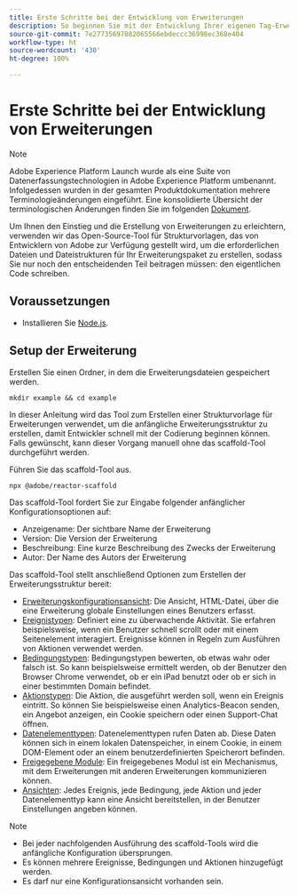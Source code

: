 ```yaml
---
title: Erste Schritte bei der Entwicklung von Erweiterungen
description: So beginnen Sie mit der Entwicklung Ihrer eigenen Tag-Erweiterungen in Adobe Experience Platform.
source-git-commit: 7e27735697882065566ebdeccc36998ec368e404
workflow-type: ht
source-wordcount: '430'
ht-degree: 100%

---
```


# Erste Schritte bei der Entwicklung von Erweiterungen

>[!NOTE]
>
>Adobe Experience Platform Launch wurde als eine Suite von Datenerfassungstechnologien in Adobe Experience Platform umbenannt. Infolgedessen wurden in der gesamten Produktdokumentation mehrere Terminologieänderungen eingeführt. Eine konsolidierte Übersicht der terminologischen Änderungen finden Sie im folgenden [Dokument](../term-updates.md).

Um Ihnen den Einstieg und die Erstellung von Erweiterungen zu erleichtern, verwenden wir das Open-Source-Tool für Strukturvorlagen, das von Entwicklern von Adobe zur Verfügung gestellt wird, um die erforderlichen Dateien und Dateistrukturen für Ihr Erweiterungspaket zu erstellen, sodass Sie nur noch den entscheidenden Teil beitragen müssen: den eigentlichen Code schreiben.

## Voraussetzungen

* Installieren Sie [Node.js](https://nodejs.org/de/download/).

## Setup der Erweiterung

Erstellen Sie einen Ordner, in dem die Erweiterungsdateien gespeichert werden.

```shell
mkdir example && cd example
```

In dieser Anleitung wird das Tool zum Erstellen einer Strukturvorlage für Erweiterungen verwendet, um die anfängliche Erweiterungsstruktur zu erstellen, damit Entwickler schnell mit der Codierung beginnen können. Falls gewünscht, kann dieser Vorgang manuell ohne das scaffold-Tool durchgeführt werden.

Führen Sie das scaffold-Tool aus.

```shell
npx @adobe/reactor-scaffold
```

Das scaffold-Tool fordert Sie zur Eingabe folgender anfänglicher Konfigurationsoptionen auf:

* Anzeigename: Der sichtbare Name der Erweiterung
* Version: Die Version der Erweiterung
* Beschreibung: Eine kurze Beschreibung des Zwecks der Erweiterung
* Autor: Der Name des Autors der Erweiterung

Das scaffold-Tool stellt anschließend Optionen zum Erstellen der Erweiterungsstruktur bereit:

* [Erweiterungskonfigurationsansicht](./configuration.md): Die Ansicht, HTML-Datei, über die eine Erweiterung globale Einstellungen eines Benutzers erfasst.
* [Ereignistypen](./web/event-types.md): Definiert eine zu überwachende Aktivität. Sie erfahren beispielsweise, wenn ein Benutzer schnell scrollt oder mit einem Seitenelement interagiert. Ereignisse können in Regeln zum Ausführen von Aktionen verwendet werden.
* [Bedingungstypen](./web/condition-types.md): Bedingungstypen bewerten, ob etwas wahr oder falsch ist.
So kann beispielsweise ermittelt werden, ob der Benutzer den Browser Chrome verwendet, ob er ein iPad benutzt oder ob er sich in einer bestimmten Domain befindet.
* [Aktionstypen](./web/action-types.md): Die Aktion, die ausgeführt werden soll, wenn ein Ereignis eintritt. So können Sie beispielsweise einen Analytics-Beacon senden, ein Angebot anzeigen, ein Cookie speichern oder einen Support-Chat öffnen.
* [Datenelementtypen](./web/data-element-types.md): Datenelementtypen rufen Daten ab. Diese Daten können sich in einem lokalen Datenspeicher, in einem Cookie, in einem DOM-Element oder an einem benutzerdefinierten Speicherort befinden.
* [Freigegebene Module](./web/shared.md): Ein freigegebenes Modul ist ein Mechanismus, mit dem Erweiterungen mit anderen Erweiterungen kommunizieren können.
* [Ansichten](./web/views.md): Jedes Ereignis, jede Bedingung, jede Aktion und jeder Datenelementtyp kann eine Ansicht bereitstellen, in der Benutzer Einstellungen angeben können.

>[!NOTE]
>
>* Bei jeder nachfolgenden Ausführung des scaffold-Tools wird die anfängliche Konfiguration übersprungen.
>* Es können mehrere Ereignisse, Bedingungen und Aktionen hinzugefügt werden.
>* Es darf nur eine Konfigurationsansicht vorhanden sein.

